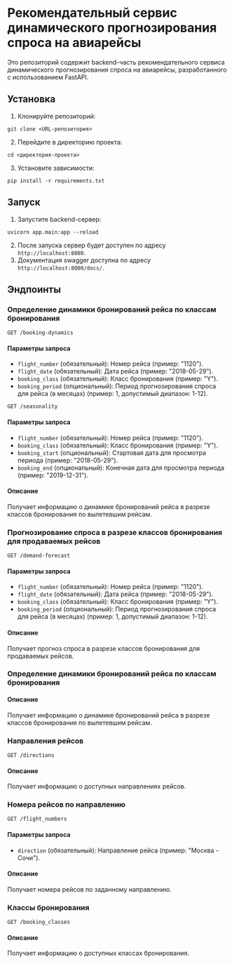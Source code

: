 # Рекомендательный сервис динамического прогнозирования спроса на авиарейсы

Это репозиторий содержит backend-часть рекомендательного сервиса динамического прогнозирования спроса на авиарейсы,
разработанного с использованием FastAPI.

## Установка

1. Клонируйте репозиторий:

```shell
git clone <URL-репозитория>
```

2. Перейдите в директорию проекта:

```shell
cd <директория-проекта>
```

3. Установите зависимости:

```shell
pip install -r requirements.txt
```

## Запуск

1. Запустите backend-сервер:

```shell
uvicorn app.main:app --reload
```

2. После запуска сервер будет доступен по адресу `http://localhost:8000`.
3. Документация swagger доступна по адресу `http://localhost:8000/docs/`.

## Эндпоинты

### Определение динамики бронирований рейса по классам бронирования

```http
GET /booking-dynamics
```

#### Параметры запроса

- `flight_number` (обязательный): Номер рейса (пример: "1120").
- `flight_date` (обязательный): Дата рейса (пример: "2018-05-29").
- `booking_class` (обязательный): Класс бронирования (пример: "Y").
- `booking_period` (опциональный): Период прогнозирования спроса для рейса (в месяцах) (пример: 1, допустимый диапазон:
  1-12).

```http
GET /seasonality
```

#### Параметры запроса

- `flight_number` (обязательный): Номер рейса (пример: "1120").
- `booking_class` (обязательный): Класс бронирования (пример: "Y").
- `booking_start` (опциональный): Стартовая дата для просмотра периода (пример: "2018-05-29").
- `booking_end` (опциональный): Конечная дата для просмотра периода (пример: "2019-12-31").

#### Описание

Получает информацию о динамике бронирований рейса в разрезе классов бронирования по вылетевшим рейсам.

### Прогнозирование спроса в разрезе классов бронирования для продаваемых рейсов

```http
GET /demand-forecast
```

#### Параметры запроса

- `flight_number` (обязательный): Номер рейса (пример: "1120").
- `flight_date` (обязательный): Дата рейса (пример: "2018-05-29").
- `booking_class` (обязательный): Класс бронирования (пример: "Y").
- `booking_period` (опциональный): Период прогнозирования спроса для рейса (в месяцах) (пример: 1, допустимый диапазон:
  1-12).

#### Описание

Получает прогноз спроса в разрезе классов бронирования для продаваемых рейсов.

### Определение динамики бронирований рейса по классам бронирования

#### Описание

Получает информацию о динамике бронирований рейса в разрезе классов бронирования по вылетевшим рейсам.

### Направления рейсов

```http
GET /directions
```

#### Описание

Получает информацию о доступных направлениях рейсов.

### Номера рейсов по направлению

```http
GET /flight_numbers
```

#### Параметры запроса

- `direction` (обязательный): Направление рейса (пример: "Москва - Сочи").

#### Описание

Получает номера рейсов по заданному направлению.

### Классы бронирования

```http
GET /booking_classes
```

#### Описание

Получает информацию о доступных классах бронирования.
